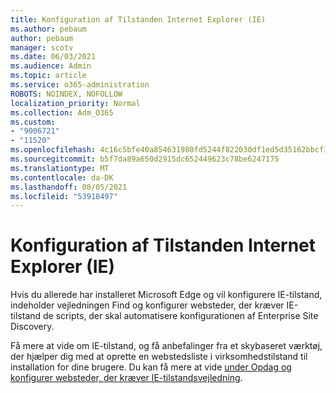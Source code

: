```yaml
---
title: Konfiguration af Tilstanden Internet Explorer (IE)
ms.author: pebaum
author: pebaum
manager: scotv
ms.date: 06/03/2021
ms.audience: Admin
ms.topic: article
ms.service: o365-administration
ROBOTS: NOINDEX, NOFOLLOW
localization_priority: Normal
ms.collection: Adm_O365
ms.custom:
- "9006721"
- "11520"
ms.openlocfilehash: 4c16c5bfe40a854631980fd5244f822030df1ed5d35162bbcf19e4e989610ce3
ms.sourcegitcommit: b5f7da89a650d2915dc652449623c78be6247175
ms.translationtype: MT
ms.contentlocale: da-DK
ms.lasthandoff: 08/05/2021
ms.locfileid: "53918497"
---
```

# <a name="internet-explorer-ie-mode-configuration"></a>Konfiguration af Tilstanden Internet Explorer (IE)

Hvis du allerede har installeret Microsoft Edge og vil konfigurere IE-tilstand, indeholder vejledningen Find og konfigurer websteder, der kræver IE-tilstand de scripts, der skal automatisere konfigurationen af Enterprise Site Discovery. 

Få mere at vide om IE-tilstand, og få anbefalinger fra et skybaseret værktøj, der hjælper dig med at oprette en webstedsliste i virksomhedstilstand til installation for dine brugere. Du kan få mere at vide [under Opdag og konfigurer websteder, der kræver IE-tilstandsvejledning](https://admin.microsoft.com/AdminPortal/Home?#/modernonboarding/configureiemode).
